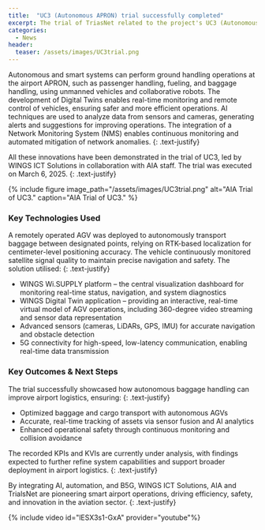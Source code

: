 ```yaml
---
title:  "UC3 (Autonomous APRON) trial successfully completed"
excerpt: The trial of TriasNet related to the project's UC3 (Autonomous APRON) has been successfully completed at the beginning of March.
categories: 
  - News
header:
  teaser: /assets/images/UC3trial.png
---
```


Autonomous and smart systems can perform ground handling operations at the airport APRON, such as passenger handling, fueling, and baggage handling, using unmanned vehicles and collaborative robots. The development of Digital Twins enables real-time monitoring and remote control of vehicles, ensuring safer and more efficient operations. AI techniques are used to analyze data from sensors and cameras, generating alerts and suggestions for improving operations. The integration of a Network Monitoring System (NMS) enables continuous monitoring and automated mitigation of network anomalies. 
{: .text-justify}

All these innovations have been demonstrated in the trial of UC3, led by WINGS ICT Solutions in collaboration with AIA staff. The trial was executed on March 6, 2025.
{: .text-justify}

{% include figure image_path="/assets/images/UC3trial.png" alt="AIA Trial of UC3." caption="AIA Trial of UC3." %}

### Key Technologies Used 

A remotely operated AGV was deployed to autonomously transport baggage between designated points, relying on RTK-based localization for centimeter-level positioning accuracy. The vehicle continuously monitored satellite signal quality to maintain precise navigation and safety. The solution utilised: 
{: .text-justify}

- WINGS Wi.SUPPLY platform – the central visualization dashboard for monitoring real-time status, navigation, and system diagnostics
- WINGS Digital Twin application – providing an interactive, real-time virtual model of AGV operations, including 360-degree video streaming and sensor data representation
- Advanced sensors (cameras, LiDARs, GPS, IMU) for accurate navigation and obstacle detection
- 5G connectivity for high-speed, low-latency communication, enabling real-time data transmission 

### Key Outcomes & Next Steps 

The trial successfully showcased how autonomous baggage handling can improve airport logistics, ensuring: 
{: .text-justify}

- Optimized baggage and cargo transport with autonomous AGVs
- Accurate, real-time tracking of assets via sensor fusion and AI analytics
- Enhanced operational safety through continuous monitoring and collision avoidance 

The recorded KPIs and KVIs are currently under analysis, with findings expected to further refine system capabilities and support broader deployment in airport logistics. 
{: .text-justify}

By integrating AI, automation, and B5G, WINGS ICT Solutions, AIA and TrialsNet are pioneering smart airport operations, driving efficiency, safety, and innovation in the aviation sector. 
{: .text-justify}

{% include video id="lESX3s1-GxA" provider="youtube"%}
